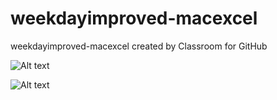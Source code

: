 # weekdayimproved-macexcel
weekdayimproved-macexcel created by Classroom for GitHub

![Alt text](https://github.com/DeLaSalleUniversity-Manila/weekdayimproved-macexcel/main.PNG "Optional title")

![Alt text](https://github.com/DeLaSalleUniversity-Manila/weekdayimproved-macexcel/second.PNG "Optional title")
